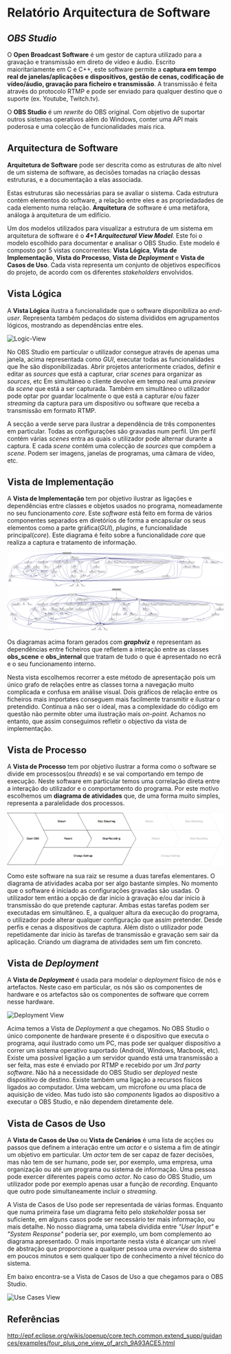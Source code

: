 # Relatório Arquitectura de Software

## *OBS Studio*

O **Open Broadcast Software** é um gestor de captura utilizado para a gravação e transmissão em direto de vídeo e áudio. Escrito maioritariamente em C e C++, este software permite a **captura em tempo real de janelas/aplicações e dispositivos, gestão de cenas, codificação de vídeo/áudio, gravação para ficheiro e transmissão**. A transmissão é feita através do protocolo RTMP e pode ser enviado para qualquer destino que o suporte (ex. Youtube, Twitch.tv).

O **OBS Studio** é um *rewrite* do OBS original. Com objetivo de suportar outros sistemas operativos além do Windows, conter uma API mais poderosa e uma colecção de funcionalidades mais rica.

## Arquitectura de Software

**Arquitetura de Software** pode ser descrita como as estruturas de alto nível de um sistema de software, as decisões tomadas na criação dessas estruturas, e a documentação a elas associada.

Estas estruturas são necessárias para se avaliar o sistema. Cada estrutura contém elementos do software, a relação entre eles e as propriedadades de cada elemento numa relação. **Arquitetura** de software é uma metáfora, análoga à arquitetura de um edifício.

Um dos modelos utilizados para visualizar a estrutura de um sistema em arquitetura de software é o **_4+1 Arquitectural View Model_**. Este foi o modelo escolhido para documentar e analisar o OBS Studio. Este modelo é composto por 5 vistas concorrentes: **Vista Lógica**, **Vista de Implementação**, **Vista do Processo**, **Vista de _Deployment_** e **Vista de Casos de Uso**. Cada vista representa um conjunto de objetivos específicos do projeto, de acordo com os diferentes *stakeholders* envolvidos.

## Vista Lógica 

A **Vista Lógica** ilustra a funcionalidade que o software disponibiliza ao *end-user*. Representa também pedaços do sistema divididos em agrupamentos lógicos, mostrando as dependências entre eles.

![Logic-View](https://github.com/JoseReisinho/obs-studio/blob/master/ArchSW-docs/Images/LogView%20(3).png)

No OBS Studio em particular o utilizador consegue através de apenas uma janela, acima representada como *GUI*, executar todas as funcionalidades que lhe são disponibilizadas. Abrir projetos anteriormente criados, definir e editar as *sources* que está a capturar, criar *scenes* para organizar as *sources*, etc
Em simultâneo o cliente devolve em tempo real uma *preview* da *scene* que está a ser capturada.
Também em simultâneo o utilizador pode optar por guardar localmente o que está a capturar e/ou fazer *streaming* da captura para um dispositivo ou software que receba a transmissão em formato RTMP.

A secção a verde serve para ilustrar a dependência de três componentes em particular. Todas as configurações são gravadas num perfil. Um perfil contém várias *scenes* entra as quais o utilizador pode alternar durante a captura. E cada *scene* contém uma colecção de *sources* que compôem a *scene*. Podem ser imagens, janelas de programas, uma câmara de vídeo, etc.

## Vista de Implementação

A **Vista de Implementação** tem por objetivo ilustrar as ligações e dependências entre classes e objetos usados no programa, nomeadamente no seu funcionamento *core*.
Este *software* está feito em forma de vários componentes separados em diretórios de forma a encapsular os seus elementos como a parte gráfica(*GUI*), *plugins*, e funcionalidade principal(*core*). Este diagrama é feito sobre a funcionalidade *core* que realiza a captura e tratamento de informação.

![Implementation-View](https://github.com/JoseReisinho/obs-studio/blob/master/ArchSW-docs/Images/ImpView1.png)
![Implementation-View](https://github.com/JoseReisinho/obs-studio/blob/master/ArchSW-docs/Images/ImpView2.png)

Os diagramas acima foram gerados com **_graphviz_** e representam as dependências entre ficheiros que refletem a interação entre as classes **obs_scene** e **obs_internal** que tratam de tudo o que é apresentado no ecrã e o seu funcionamento interno.

Nesta vista escolhemos recorrer a este método de apresentação pois um único grafo de relações entre as classes torna a navegação muito complicada e confusa em análise visual. Dois gráficos de relação entre os ficheiros mais importates conseguem mais facilmente transmitir e ilustrar o pretendido. Continua a não ser o ideal, mas a complexidade do código em questão não permite obter uma ilustração mais *on-point*. Achamos no entanto, que assim conseguimos refletir o objectivo da vista de implementação.

## Vista de Processo

A **Vista de Processo** tem por objetivo ilustrar a forma como o software se divide em processos(ou *threads*) e se vai comportando em tempo de execução. Neste software em particular temos uma correlação direta entre a interação do utilizador e o comportamento do programa. Por este motivo escolhemos um **diagrama de atividades** que, de uma forma muito simples, representa a paralelidade dos processos.

![Process-View](https://github.com/JoseReisinho/obs-studio/blob/master/ArchSW-docs/Images/Process%20View.png)

Como este software na sua raiz se resume a duas tarefas elementares. O diagrama de atividades acaba por ser algo bastante simples.
No momento que o software é iniciado as configurações gravadas são usadas. O utilizador tem então a opção de dar inicio à gravação e/ou dar inicio à transmissão do que pretende capturar. Ambas estas tarefas podem ser executadas em simultâneo.
E, a qualquer altura da execução do programa, o utilizador pode alterar qualquer configuração que assim pretender. Desde perfis e cenas a dispositivos de captura.
Além disto o utilizador pode repetidamente dar inicio às tarefas de transmissão e gravação sem sair da aplicação. Criando um diagrama de atividades sem um fim concreto.

## Vista de *Deployment*

A **Vista de _Deployment_** é usada para modelar o *deployment* físico de nós e artefactos.
Neste caso em particular, os nós são os componentes de hardware e os artefactos são os componentes de software que correm nesse hardware.

![Deployment View](https://github.com/JoseReisinho/obs-studio/blob/master/ArchSW-docs/Images/Deployment%20View.png)

Acima temos a Vista de *Deployment* a que chegamos. No OBS Studio o único componente de hardware presente é o dispositivo que executa o programa, aqui ilustrado como um PC, mas pode ser qualquer dispositivo a correr um sistema operativo suportado (Android, Windows, Macbook, etc).
Existe uma possível ligação a um servidor quando está uma transmissão a ser feita, mas este é enviado por RTMP e recebido por um *3rd party software*. Não há a necessidade do OBS Studio ser *deployed* neste dispositivo de destino.
Existe também uma ligação a recursos físicos ligados ao computador. Uma webcam, um microfone ou uma placa de aquisição de vídeo. Mas tudo isto são *components* ligados ao dispositivo a executar o OBS Studio, e não dependem diretamente dele.

## Vista de Casos de Uso

A **Vista de Casos de Uso** ou **Vista de Cenários** é uma lista de acções ou passos que definem a interação entre um *actor* e o sistema a fim de atingir um objetivo em particular.
Um *actor* tem de ser capaz de fazer decisões, mas não tem de ser humano, pode ser, por exemplo, uma empresa, uma organização ou até um programa ou sistema de informação.
Uma pessoa pode exercer diferentes papeis como *actor*. No caso do OBS Studio, um utilizador pode por exemplo apenas usar a função de *recording*. Enquanto que outro pode simultaneamente incluir o *streaming*.

A Vista de Casos de Uso pode ser representada de várias formas. Enquanto que numa primeira fase um diagrama feito pelo *stakeholder* possa ser suficiente, em alguns casos pode ser necessário ter mais informação, ou mais detalhe. No nosso diagrama, uma tabela dividida entre *"User Input"* e *"System Response"* poderia ser, por exemplo, um bom complemento ao diagrama apresentado.
O mais importante nesta vista é alcançar um nível de abstração que proporcione a qualquer pessoa uma *overview* do sistema em poucos minutos e sem qualquer tipo de conhecimento a nível técnico do sistema.

Em baixo encontra-se a Vista de Casos de Uso a que chegamos para o OBS Studio.

![Use Cases View](https://github.com/JoseReisinho/obs-studio/blob/master/ArchSW-docs/Images/Use%20Cases.png)



## Referências
http://epf.eclipse.org/wikis/openup/core.tech.common.extend_supp/guidances/examples/four_plus_one_view_of_arch_9A93ACE5.html


